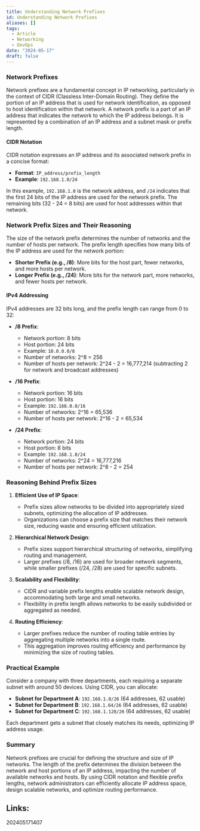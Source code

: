```yaml
---
title: Understanding Network Prefixes
id: Understanding Network Prefixes
aliases: []
tags:
  - Article
  - Networking
  - DevOps
date: "2024-05-17"
draft: false
---
```


### Network Prefixes
Network prefixes are a fundamental concept in IP networking, particularly in the context of CIDR (Classless Inter-Domain Routing). They define the portion of an IP address that is used for network identification, as opposed to host identification within that network.
A network prefix is a part of an IP address that indicates the network to which the IP address belongs. It is represented by a combination of an IP address and a subnet mask or prefix length.

#### CIDR Notation

CIDR notation expresses an IP address and its associated network prefix in a concise format:

- **Format**: `IP_address/prefix_length`
- **Example**: `192.168.1.0/24`

In this example, `192.168.1.0` is the network address, and `/24` indicates that the first 24 bits of the IP address are used for the network prefix. The remaining bits (32 - 24 = 8 bits) are used for host addresses within that network.

### Network Prefix Sizes and Their Reasoning

The size of the network prefix determines the number of networks and the number of hosts per network. The prefix length specifies how many bits of the IP address are used for the network portion:

- **Shorter Prefix (e.g., /8)**: More bits for the host part, fewer networks, and more hosts per network.
- **Longer Prefix (e.g., /24)**: More bits for the network part, more networks, and fewer hosts per network.

#### IPv4 Addressing

IPv4 addresses are 32 bits long, and the prefix length can range from 0 to 32:

- **/8 Prefix**: 
  - Network portion: 8 bits
  - Host portion: 24 bits
  - Example: `10.0.0.0/8`
  - Number of networks: 2^8 = 256
  - Number of hosts per network: 2^24 - 2 = 16,777,214 (subtracting 2 for network and broadcast addresses)

- **/16 Prefix**:
  - Network portion: 16 bits
  - Host portion: 16 bits
  - Example: `192.168.0.0/16`
  - Number of networks: 2^16 = 65,536
  - Number of hosts per network: 2^16 - 2 = 65,534

- **/24 Prefix**:
  - Network portion: 24 bits
  - Host portion: 8 bits
  - Example: `192.168.1.0/24`
  - Number of networks: 2^24 = 16,777,216
  - Number of hosts per network: 2^8 - 2 = 254

### Reasoning Behind Prefix Sizes

1. **Efficient Use of IP Space**:
   - Prefix sizes allow networks to be divided into appropriately sized subnets, optimizing the allocation of IP addresses.
   - Organizations can choose a prefix size that matches their network size, reducing waste and ensuring efficient utilization.

2. **Hierarchical Network Design**:
   - Prefix sizes support hierarchical structuring of networks, simplifying routing and management.
   - Larger prefixes (/8, /16) are used for broader network segments, while smaller prefixes (/24, /28) are used for specific subnets.

3. **Scalability and Flexibility**:
   - CIDR and variable prefix lengths enable scalable network design, accommodating both large and small networks.
   - Flexibility in prefix length allows networks to be easily subdivided or aggregated as needed.

4. **Routing Efficiency**:
   - Larger prefixes reduce the number of routing table entries by aggregating multiple networks into a single route.
   - This aggregation improves routing efficiency and performance by minimizing the size of routing tables.

### Practical Example

Consider a company with three departments, each requiring a separate subnet with around 50 devices. Using CIDR, you can allocate:

- **Subnet for Department A**: `192.168.1.0/26` (64 addresses, 62 usable)
- **Subnet for Department B**: `192.168.1.64/26` (64 addresses, 62 usable)
- **Subnet for Department C**: `192.168.1.128/26` (64 addresses, 62 usable)

Each department gets a subnet that closely matches its needs, optimizing IP address usage.

### Summary

Network prefixes are crucial for defining the structure and size of IP networks. The length of the prefix determines the division between the network and host portions of an IP address, impacting the number of available networks and hosts. By using CIDR notation and flexible prefix lengths, network administrators can efficiently allocate IP address space, design scalable networks, and optimize routing performance.



## Links:

202405171407
